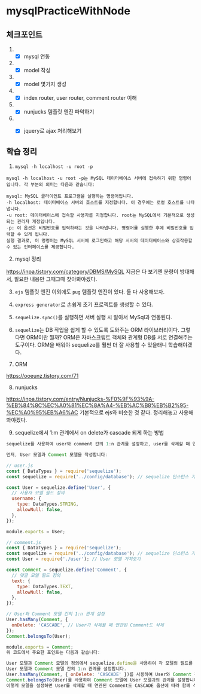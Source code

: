 # mysqlPracticeWithNode

## 체크포인트
1. - [x] mysql 연동
2. - [x] model 작성
3. - [x] model 몇가지 생성
4. - [x] index router, user router, comment router 이해
5. - [x] nunjucks 템플릿 엔진 파악하기
6. - [x] jquery로 ajax 처리해보기




## 학습 정리

1. `mysql -h localhost -u root -p`
```
mysql -h localhost -u root -p는 MySQL 데이터베이스 서버에 접속하기 위한 명령어입니다. 각 부분의 의미는 다음과 같습니다:

mysql: MySQL 클라이언트 프로그램을 실행하는 명령어입니다.
-h localhost: 데이터베이스 서버의 호스트를 지정합니다. 이 경우에는 로컬 호스트를 나타냅니다.
-u root: 데이터베이스에 접속할 사용자를 지정합니다. root는 MySQL에서 기본적으로 생성되는 관리자 계정입니다.
-p: 이 옵션은 비밀번호를 입력하라는 것을 나타냅니다. 명령어를 실행한 후에 비밀번호를 입력할 수 있게 됩니다.
실행 결과로, 이 명령어는 MySQL 서버에 로그인하고 해당 서버의 데이터베이스와 상호작용할 수 있는 인터페이스를 제공합니다.
```

2. mysql 정리

https://inpa.tistory.com/category/DBMS/MySQL
지금은 다 보기엔 분량이 방대해서, 필요한 내용만 그때그때 찾아봐야겠다.

3. `ejs` 템플릿 엔진 이외에도 `pug` 템플릿 엔진이 있다. 둘 다 사용해보자.

4. `express generator`로 손쉽게 초기 프로젝트를 생성할 수 있다.

5. `sequelize.sync()`를 실행하면 서버 실행 시 알아서 MySql과 연동된다.

6. `sequelize`는 DB 작업을 쉽게 할 수 있도록 도와주는 ORM 라이브러리이다. 그렇다면 ORM이란 뭘까? ORM은 자바스크립트 객체와 관계형 DB를 서로 연결해주는 도구이다. ORM을 배워야 sequelize를 훨씬 더 잘 사용할 수 있을태니 학습해야겠다.

7. ORM

https://ooeunz.tistory.com/71

8. nunjucks

https://inpa.tistory.com/entry/Nunjucks-%F0%9F%93%9A-%EB%84%8C%EC%A0%81%EC%8A%A4-%EB%AC%B8%EB%B2%95-%EC%A0%95%EB%A6%AC
기본적으로 ejs와 비슷한 것 같다. 정리해놓고 사용해봐야겠다.

9. sequelize에서 1:m 관계에서 on delete가 cascade 되게 하는 방법

```jsx
sequelize를 사용하여 user와 comment 간의 1:n 관계를 설정하고, user를 삭제할 때 연관된 comment도 함께 삭제되도록 하려면 다음과 같이 모델을 작성할 수 있습니다. 아래 코드는 가상의 모델 이름과 필드 이름을 사용한 예시이므로, 실제 프로젝트에서는 적절한 모델 및 필드 이름을 사용하시기 바랍니다.

먼저, User 모델과 Comment 모델을 작성합니다:

// user.js
const { DataTypes } = require('sequelize');
const sequelize = require('../config/database'); // sequelize 인스턴스 가져오기

const User = sequelize.define('User', {
  // 사용자 모델 필드 정의
  username: {
    type: DataTypes.STRING,
    allowNull: false,
  },
});

module.exports = User;

// comment.js
const { DataTypes } = require('sequelize');
const sequelize = require('../config/database'); // sequelize 인스턴스 가져오기
const User = require('./user'); // User 모델 가져오기

const Comment = sequelize.define('Comment', {
  // 댓글 모델 필드 정의
  text: {
    type: DataTypes.TEXT,
    allowNull: false,
  },
});

// User와 Comment 모델 간의 1:n 관계 설정
User.hasMany(Comment, {
  onDelete: 'CASCADE', // User가 삭제될 때 연관된 Comment도 삭제
});
Comment.belongsTo(User);

module.exports = Comment;
위 코드에서 주요한 포인트는 다음과 같습니다:

User 모델과 Comment 모델의 정의에서 sequelize.define을 사용하여 각 모델의 필드를 정의합니다.
User 모델과 Comment 모델 간의 1:n 관계를 설정합니다.
User.hasMany(Comment, { onDelete: 'CASCADE' })를 사용하여 User와 Comment 간의 관계를 설정합니다. onDelete: 'CASCADE' 옵션은 User가 삭제될 때 연관된 Comment도 함께 삭제되도록 설정합니다.
Comment.belongsTo(User)를 사용하여 Comment 모델에 User 모델과의 관계를 설정합니다.
이렇게 모델을 설정하면 User를 삭제할 때 연관된 Comment도 CASCADE 옵션에 따라 함께 삭제됩니다.
```